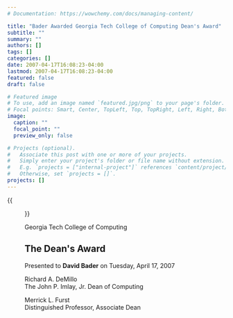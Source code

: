 ```yaml
---
# Documentation: https://wowchemy.com/docs/managing-content/

title: "Bader Awarded Georgia Tech College of Computing Dean's Award"
subtitle: ""
summary: ""
authors: []
tags: []
categories: []
date: 2007-04-17T16:08:23-04:00
lastmod: 2007-04-17T16:08:23-04:00
featured: false
draft: false

# Featured image
# To use, add an image named `featured.jpg/png` to your page's folder.
# Focal points: Smart, Center, TopLeft, Top, TopRight, Left, Right, BottomLeft, Bottom, BottomRight.
image:
  caption: ""
  focal_point: ""
  preview_only: false

# Projects (optional).
#   Associate this post with one or more of your projects.
#   Simply enter your project's folder or file name without extension.
#   E.g. `projects = ["internal-project"]` references `content/project/deep-learning/index.md`.
#   Otherwise, set `projects = []`.
projects: []
---
```


{{<figure src="certificate.jpg">}}

Georgia Tech College of Computing

## The Dean's Award ##

Presented to **David Bader** on Tuesday, April 17, 2007

Richard A. DeMillo  
The John P. Imlay, Jr. Dean of Computing

Merrick L. Furst  
Distinguished Professor, Associate Dean
